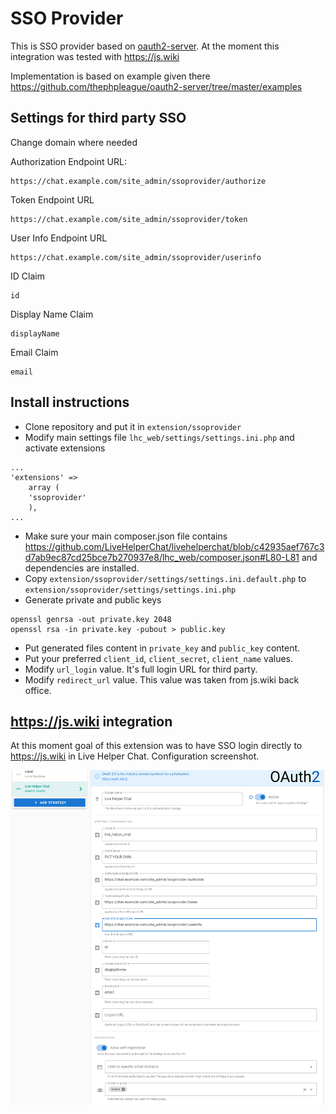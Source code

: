 # SSO Provider

This is SSO provider based on [oauth2-server](https://github.com/thephpleague/oauth2-server). At the moment this integration was tested with https://js.wiki

Implementation is based on example given there https://github.com/thephpleague/oauth2-server/tree/master/examples

## Settings for third party SSO

Change domain where needed


Authorization Endpoint URL:
```
https://chat.example.com/site_admin/ssoprovider/authorize
```

Token Endpoint URL
```
https://chat.example.com/site_admin/ssoprovider/token
```

User Info Endpoint URL
```
https://chat.example.com/site_admin/ssoprovider/userinfo
```

ID Claim
```
id
```

Display Name Claim
```
displayName
```

Email Claim
```
email
```

## Install instructions

* Clone repository and put it in `extension/ssoprovider`
* Modify main settings file `lhc_web/settings/settings.ini.php` and activate extensions
```
...
'extensions' =>
    array (   
    'ssoprovider'
    ),
...
```
* Make sure your main composer.json file contains https://github.com/LiveHelperChat/livehelperchat/blob/c42935aef767c3d7ab9ec87cd25bce7b270937e8/lhc_web/composer.json#L80-L81 and dependencies are installed.
* Copy `extension/ssoprovider/settings/settings.ini.default.php` to `extension/ssoprovider/settings/settings.ini.php`
* Generate private and public keys
```shell
openssl genrsa -out private.key 2048
openssl rsa -in private.key -pubout > public.key
```
* Put generated files content in `private_key` and `public_key` content.
* Put your preferred `client_id`, `client_secret`, `client_name` values.
* Modify `url_login` value. It's full login URL for third party.
* Modify `redirect_url` value. This value was taken from js.wiki back office.

## https://js.wiki integration

At this moment goal of this extension was to have SSO login directly to https://js.wiki in Live Helper Chat. Configuration screenshot.

![image info](https://github.com/LiveHelperChat/ssoprovider/blob/main/doc/js.wiki.png?raw=true)